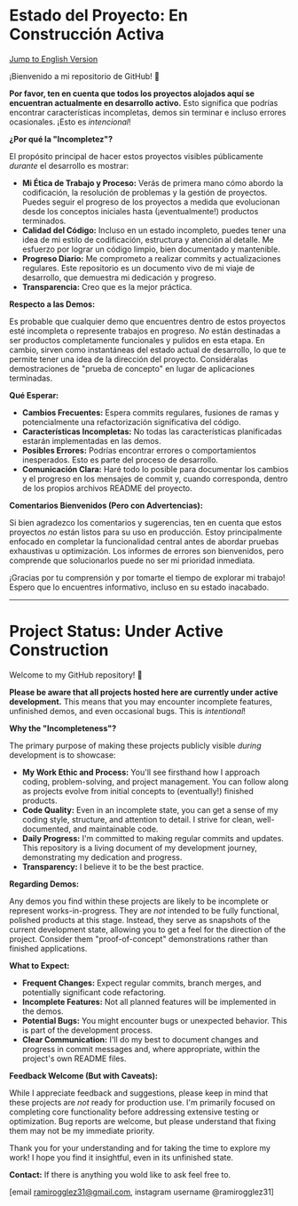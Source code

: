 # Estado del Proyecto: En Construcción Activa

[Jump to English Version](#english-version)

¡Bienvenido a mi repositorio de GitHub! 👋

**Por favor, ten en cuenta que todos los proyectos alojados aquí se encuentran actualmente en desarrollo activo.** Esto significa que podrías encontrar características incompletas, demos sin terminar e incluso errores ocasionales. ¡Esto es *intencional*!

**¿Por qué la "Incompletez"?**

El propósito principal de hacer estos proyectos visibles públicamente *durante* el desarrollo es mostrar:

*   **Mi Ética de Trabajo y Proceso:** Verás de primera mano cómo abordo la codificación, la resolución de problemas y la gestión de proyectos. Puedes seguir el progreso de los proyectos a medida que evolucionan desde los conceptos iniciales hasta (¡eventualmente!) productos terminados.
*   **Calidad del Código:** Incluso en un estado incompleto, puedes tener una idea de mi estilo de codificación, estructura y atención al detalle. Me esfuerzo por lograr un código limpio, bien documentado y mantenible.
*   **Progreso Diario:** Me comprometo a realizar commits y actualizaciones regulares. Este repositorio es un documento vivo de mi viaje de desarrollo, que demuestra mi dedicación y progreso.
*   **Transparencia:** Creo que es la mejor práctica.

**Respecto a las Demos:**

Es probable que cualquier demo que encuentres dentro de estos proyectos esté incompleta o represente trabajos en progreso. *No* están destinadas a ser productos completamente funcionales y pulidos en esta etapa. En cambio, sirven como instantáneas del estado actual de desarrollo, lo que te permite tener una idea de la dirección del proyecto. Considéralas demostraciones de "prueba de concepto" en lugar de aplicaciones terminadas.

**Qué Esperar:**

*   **Cambios Frecuentes:** Espera commits regulares, fusiones de ramas y potencialmente una refactorización significativa del código.
*   **Características Incompletas:** No todas las características planificadas estarán implementadas en las demos.
*   **Posibles Errores:** Podrías encontrar errores o comportamientos inesperados. Esto es parte del proceso de desarrollo.
*   **Comunicación Clara:** Haré todo lo posible para documentar los cambios y el progreso en los mensajes de commit y, cuando corresponda, dentro de los propios archivos README del proyecto.

**Comentarios Bienvenidos (Pero con Advertencias):**

Si bien agradezco los comentarios y sugerencias, ten en cuenta que estos proyectos *no* están listos para su uso en producción. Estoy principalmente enfocado en completar la funcionalidad central antes de abordar pruebas exhaustivas u optimización. Los informes de errores son bienvenidos, pero comprende que solucionarlos puede no ser mi prioridad inmediata.

¡Gracias por tu comprensión y por tomarte el tiempo de explorar mi trabajo! Espero que lo encuentres informativo, incluso en su estado inacabado.

---

<a name="english-version"></a>
# Project Status: Under Active Construction

Welcome to my GitHub repository! 👋

**Please be aware that all projects hosted here are currently under active development.** This means that you may encounter incomplete features, unfinished demos, and even occasional bugs.  This is *intentional*!

**Why the "Incompleteness"?**

The primary purpose of making these projects publicly visible *during* development is to showcase:

*   **My Work Ethic and Process:** You'll see firsthand how I approach coding, problem-solving, and project management.  You can follow along as projects evolve from initial concepts to (eventually!) finished products.
*   **Code Quality:** Even in an incomplete state, you can get a sense of my coding style, structure, and attention to detail.  I strive for clean, well-documented, and maintainable code.
*   **Daily Progress:**  I'm committed to making regular commits and updates.  This repository is a living document of my development journey, demonstrating my dedication and progress.
*	**Transparency:** I believe it to be the best practice.

**Regarding Demos:**

Any demos you find within these projects are likely to be incomplete or represent works-in-progress.  They are *not* intended to be fully functional, polished products at this stage.  Instead, they serve as snapshots of the current development state, allowing you to get a feel for the direction of the project. Consider them "proof-of-concept" demonstrations rather than finished applications.

**What to Expect:**

*   **Frequent Changes:**  Expect regular commits, branch merges, and potentially significant code refactoring.
*   **Incomplete Features:**  Not all planned features will be implemented in the demos.
*   **Potential Bugs:**  You might encounter bugs or unexpected behavior.  This is part of the development process.
*   **Clear Communication:**  I'll do my best to document changes and progress in commit messages and, where appropriate, within the project's own README files.

**Feedback Welcome (But with Caveats):**

While I appreciate feedback and suggestions, please keep in mind that these projects are *not* ready for production use.  I'm primarily focused on completing core functionality before addressing extensive testing or optimization. Bug reports are welcome, but please understand that fixing them may not be my immediate priority.

Thank you for your understanding and for taking the time to explore my work! I hope you find it insightful, even in its unfinished state.

**Contact:**
If there is anything you wold like to ask feel free to.

[email ramirogglez31@gmail.com, instagram username @ramirogglez31]
